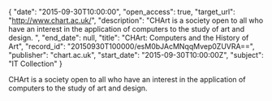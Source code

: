 {
  "date": "2015-09-30T10:00:00", 
  "open_access": true, 
  "target_url": "http://www.chart.ac.uk/", 
  "description": "CHArt is a society open to all who have an interest in the application of computers to the study of art and design. ", 
  "end_date": null, 
  "title": "CHArt: Computers and the History of Art", 
  "record_id": "20150930T100000/esM0bJAcMNqqMvep0ZUVRA==", 
  "publisher": "chart.ac.uk", 
  "start_date": "2015-09-30T10:00:00Z", 
  "subject": "IT Collection"
}

CHArt is a society open to all who have an interest in the application of computers to the study of art and design. 